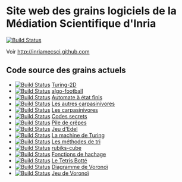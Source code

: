 Site web des grains logiciels de la Médiation Scientifique d'Inria
==================================================================

[![Build Status](https://travis-ci.org/InriaMecsci/inriamecsci.github.com.png?branch=master)](https://travis-ci.org/InriaMecsci/inriamecsci.github.com)

Voir http://inriamecsci.github.com

## Code source des grains actuels

* [![Build Status](https://travis-ci.org/InriaMecsci/Turing-2D.png?branch=master)](https://travis-ci.org/InriaMecsci/Turing-2D) [Turing-2D](http://github.com/InriaMecsci/Turing-2D)
* [![Build Status](https://travis-ci.org/InriaMecsci/algo-football.png?branch=master)](https://travis-ci.org/InriaMecsci/algo-football) [algo-football](http://github.com/InriaMecsci/algo-football)
* [![Build Status](https://travis-ci.org/InriaMecsci/automate-etats-finis-multiple-3.png?branch=master)](https://travis-ci.org/InriaMecsci/automate-etats-finis-multiple-3) [Automate à état finis](http://github.com/InriaMecsci/automate-etats-finis-multiple-3)
* [![Build Status](https://travis-ci.org/InriaMecsci/carpasinivores-limejs.png?branch=master)](https://travis-ci.org/InriaMecsci/carpasinivores-limejs) [Les autres carpasinivores](http://github.com/InriaMecsci/carpasinivores-limejs)
* [![Build Status](https://travis-ci.org/InriaMecsci/carpasinivores.png?branch=master)](https://travis-ci.org/InriaMecsci/carpasinivores) [Les carpasinivores](http://github.com/InriaMecsci/carpasinivores)
* [![Build Status](https://travis-ci.org/InriaMecsci/codes-secrets.png?branch=master)](https://travis-ci.org/InriaMecsci/codes-secrets) [Codes secrets](http://github.com/InriaMecsci/codes-secrets)
* [![Build Status](https://travis-ci.org/InriaMecsci/crepes.png?branch=master)](https://travis-ci.org/InriaMecsci/crepes) [Pile de crêpes](http://github.com/InriaMecsci/crepes)
* [![Build Status](https://travis-ci.org/InriaMecsci/edel.png?branch=master)](https://travis-ci.org/InriaMecsci/edel) [Jeu d'Edel](http://github.com/InriaMecsci/edel)
* [![Build Status](https://travis-ci.org/InriaMecsci/machine-turing.png?branch=master)](https://travis-ci.org/InriaMecsci/machine-turing) [La machine de Turing](http://github.com/InriaMecsci/machine-turing)
* [![Build Status](https://travis-ci.org/InriaMecsci/methodes-tri.png?branch=master)](https://travis-ci.org/InriaMecsci/methodes-tri) [Les méthodes de tri](http://github.com/InriaMecsci/methodes-tri)
* [![Build Status](https://travis-ci.org/InriaMecsci/rubiks-cube.png?branch=master)](https://travis-ci.org/InriaMecsci/rubiks-cube) [rubiks-cube](http://github.com/InriaMecsci/rubiks-cube)
* [![Build Status](https://travis-ci.org/InriaMecsci/tables-hachage.png?branch=master)](https://travis-ci.org/InriaMecsci/tables-hachage) [Fonctions de hachage](http://github.com/InriaMecsci/tables-hachage)
* [![Build Status](https://travis-ci.org/InriaMecsci/tetris-botte.png?branch=master)](https://travis-ci.org/InriaMecsci/tetris-botte) [Le Tetris Botté](http://github.com/InriaMecsci/tetris-botte)
* [![Build Status](https://travis-ci.org/InriaMecsci/voronoi-diagramme.png?branch=master)](https://travis-ci.org/InriaMecsci/voronoi-diagramme) [Diagramme de Voronoï](http://github.com/InriaMecsci/voronoi-diagramme)
* [![Build Status](https://travis-ci.org/InriaMecsci/voronoi-jeu.png?branch=master)](https://travis-ci.org/InriaMecsci/voronoi-jeu) [Jeu de Voronoï](http://github.com/InriaMecsci/voronoi-jeu)

